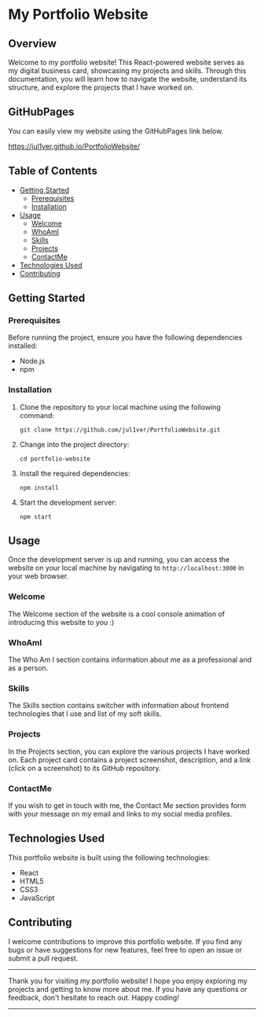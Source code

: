 # My Portfolio Website

## Overview

Welcome to my portfolio website! This React-powered website serves as my digital business card, showcasing my projects and skills. Through this documentation, you will learn how to navigate the website, understand its structure, and explore the projects that I have worked on.

## GitHubPages

You can easily view my website using the GitHubPages link below.

https://jul1ver.github.io/PortfolioWebsite/

## Table of Contents

- [Getting Started](#getting-started)
  - [Prerequisites](#prerequisites)
  - [Installation](#installation)
- [Usage](#usage)
  - [Welcome](#welcome)
  - [WhoAmI](#whoami)
  - [Skills](#skills)
  - [Projects](#projects)
  - [ContactMe](#contactme)
- [Technologies Used](#technologies-used)
- [Contributing](#contributing)

## Getting Started

### Prerequisites

Before running the project, ensure you have the following dependencies installed:

- Node.js
- npm

### Installation

1. Clone the repository to your local machine using the following command:

   ```
   git clone https://github.com/jul1ver/PortfolioWebsite.git
   ```
2. Change into the project directory:

   ```
   cd portfolio-website
   ```
  
3. Install the required dependencies:

   ```
   npm install
   ```

4. Start the development server:

   ```
   npm start
   ```

## Usage

Once the development server is up and running, you can access the website on your local machine by navigating to `http://localhost:3000` in your web browser.

### Welcome 

The Welcome section of the website is a cool console animation of introducing this website to you :)

### WhoAmI

The Who Am I section contains information about me as a professional and as a person.

### Skills

The Skills section contains switcher with information about frontend technologies that I use and list of my soft skills.

### Projects

In the Projects section, you can explore the various projects I have worked on. Each project card contains a project screenshot, description, and a link (click on a screenshot) to its GitHub repository.

### ContactMe

If you wish to get in touch with me, the Contact Me section provides form with your message on my email and links to my social media profiles.

## Technologies Used

This portfolio website is built using the following technologies:

- React
- HTML5
- CSS3
- JavaScript

## Contributing

I welcome contributions to improve this portfolio website. If you find any bugs or have suggestions for new features, feel free to open an issue or submit a pull request.

---

Thank you for visiting my portfolio website! I hope you enjoy exploring my projects and getting to know more about me. If you have any questions or feedback, don't hesitate to reach out. Happy coding!

---
